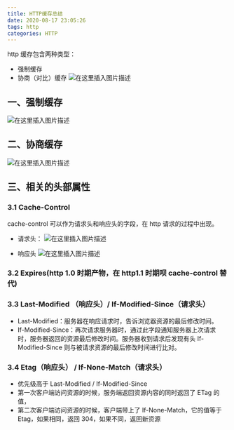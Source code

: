 ```yaml
---
title: HTTP缓存总结
date: 2020-08-17 23:05:26
tags: http
categories: HTTP
---
```


http 缓存包含两种类型：

- 强制缓存
- 协商（对比）缓存
  ![在这里插入图片描述](https://img-blog.csdnimg.cn/20200816230132530.png?x-oss-process=image/watermark,type_ZmFuZ3poZW5naGVpdGk,shadow_10,text_aHR0cHM6Ly9ibG9nLmNzZG4ubmV0L3UwMTQ2Mjc4MDc=,size_16,color_FFFFFF,t_70#pic_center)

## 一、强制缓存

![在这里插入图片描述](https://img-blog.csdnimg.cn/20200816230210852.png?x-oss-process=image/watermark,type_ZmFuZ3poZW5naGVpdGk,shadow_10,text_aHR0cHM6Ly9ibG9nLmNzZG4ubmV0L3UwMTQ2Mjc4MDc=,size_16,color_FFFFFF,t_70#pic_center)

## 二、协商缓存

![在这里插入图片描述](https://img-blog.csdnimg.cn/20200816230235934.png?x-oss-process=image/watermark,type_ZmFuZ3poZW5naGVpdGk,shadow_10,text_aHR0cHM6Ly9ibG9nLmNzZG4ubmV0L3UwMTQ2Mjc4MDc=,size_16,color_FFFFFF,t_70#pic_center)

## 三、相关的头部属性

### 3.1 Cache-Control

cache-control 可以作为请求头和响应头的字段，在 http 请求的过程中出现。

- 请求头：
  ![在这里插入图片描述](https://img-blog.csdnimg.cn/20200816230326293.png?x-oss-process=image/watermark,type_ZmFuZ3poZW5naGVpdGk,shadow_10,text_aHR0cHM6Ly9ibG9nLmNzZG4ubmV0L3UwMTQ2Mjc4MDc=,size_16,color_FFFFFF,t_70#pic_center)

* 响应头
  ![在这里插入图片描述](https://img-blog.csdnimg.cn/20200816230400380.png?x-oss-process=image/watermark,type_ZmFuZ3poZW5naGVpdGk,shadow_10,text_aHR0cHM6Ly9ibG9nLmNzZG4ubmV0L3UwMTQ2Mjc4MDc=,size_16,color_FFFFFF,t_70#pic_center)

### 3.2 Expires(http 1.0 时期产物，在 http1.1 时期呗 cache-control 替代)

### 3.3 Last-Modified （响应头）/ If-Modified-Since（请求头）

- Last-Modified：服务器在响应请求时，告诉浏览器资源的最后修改时间。
- If-Modified-Since：再次请求服务器时，通过此字段通知服务器上次请求时，服务器返回的资源最后修改时间。服务器收到请求后发现有头 If-Modified-Since 则与被请求资源的最后修改时间进行比对。

### 3.4 Etag（响应头） / If-None-Match（请求头）

- 优先级高于 Last-Modified / If-Modified-Since
- 第一次客户端访问资源的时候，服务端返回资源内容的同时返回了 ETag 的值，
- 第二次客户端访问资源的时候，客户端带上了 If-None-Match，它的值等于 Etag，如果相同，返回 304，如果不同，返回新资源
